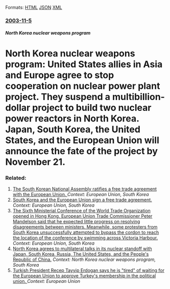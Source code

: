 
Formats: [HTML](/news/2003/11/5/north-korea-nuclear-weapons-program-united-states-allies-in-asia-and-europe-agree-to-stop-cooperation-on-nuclear-power-plant-project-they.html)  [JSON](/news/2003/11/5/north-korea-nuclear-weapons-program-united-states-allies-in-asia-and-europe-agree-to-stop-cooperation-on-nuclear-power-plant-project-they.json)  [XML](/news/2003/11/5/north-korea-nuclear-weapons-program-united-states-allies-in-asia-and-europe-agree-to-stop-cooperation-on-nuclear-power-plant-project-they.xml)  

### [2003-11-5](/news/2003/11/5/index.md)

##### North Korea nuclear weapons program
#  North Korea nuclear weapons program: United States allies in Asia and Europe agree to stop cooperation on nuclear power plant project. They suspend a multibillion-dollar project to build two nuclear power reactors in North Korea. Japan, South Korea, the United States, and the European Union will announce the fate of the project by November 21.




### Related:

1. [The South Korean National Assembly ratifies a free trade agreement with the European Union. ](/news/2011/05/5/the-south-korean-national-assembly-ratifies-a-free-trade-agreement-with-the-european-union.md) _Context: European Union, South Korea_
2. [South Korea and the European Union sign a free trade agreement. ](/news/2010/10/6/south-korea-and-the-european-union-sign-a-free-trade-agreement.md) _Context: European Union, South Korea_
3. [ The Sixth Ministerial Conference of the World Trade Organization opened in Hong Kong. European Union Trade Commissioner Peter Mandelson said that he expected little progress on resolving disagreements between ministers. Meanwhile, some protesters from South Korea unsuccessfully attempted to bypass the cordon to reach the location of the conference by swimming across Victoria Harbour. ](/news/2005/12/13/the-sixth-ministerial-conference-of-the-world-trade-organization-opened-in-hong-kong-european-union-trade-commissioner-peter-mandelson-sai.md) _Context: European Union, South Korea_
4. [ North Korea agrees to multilateral talks in its nuclear standoff with Japan, South Korea, Russia, The United States, and the People's Republic of China.](/news/2003/08/1/north-korea-agrees-to-multilateral-talks-in-its-nuclear-standoff-with-japan-south-korea-russia-the-united-states-and-the-people-s-repub.md) _Context: North Korea nuclear weapons program, South Korea_
5. [Turkish President Recep Tayyip Erdogan says he is "tired" of waiting for the European Union to approve Turkey's membership in the political union. ](/news/2018/01/5/turkish-president-recep-tayyip-erdoaan-says-he-is-tired-of-waiting-for-the-european-union-to-approve-turkey-s-membership-in-the-political.md) _Context: European Union_
